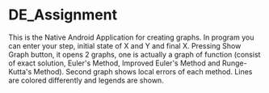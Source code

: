 # DE_Assignment

This is the Native Android Application for creating graphs. In program you can enter your step, initial state of X and Y and final X. 
Pressing Show Graph button, it opens 2 graphs, one is actually a graph of function (consist of exact solution, Euler's Method, Improved Euler's Method and Runge-Kutta's Method).
Second graph shows local errors of each method. Lines are colored differently and legends are shown.

